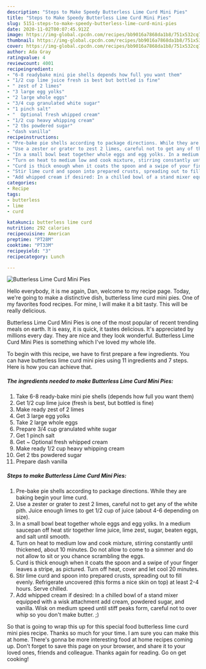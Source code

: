 ```yaml
---
description: "Steps to Make Speedy Butterless Lime Curd Mini Pies"
title: "Steps to Make Speedy Butterless Lime Curd Mini Pies"
slug: 5151-steps-to-make-speedy-butterless-lime-curd-mini-pies
date: 2020-11-02T00:07:45.912Z
image: https://img-global.cpcdn.com/recipes/bb9016a7868da1b8/751x532cq70/butterless-lime-curd-mini-pies-recipe-main-photo.jpg
thumbnail: https://img-global.cpcdn.com/recipes/bb9016a7868da1b8/751x532cq70/butterless-lime-curd-mini-pies-recipe-main-photo.jpg
cover: https://img-global.cpcdn.com/recipes/bb9016a7868da1b8/751x532cq70/butterless-lime-curd-mini-pies-recipe-main-photo.jpg
author: Ada Gray
ratingvalue: 4
reviewcount: 4001
recipeingredient:
- "6-8 readybake mini pie shells depends how full you want them"
- "1/2 cup lime juice fresh is best but bottled is fine"
- " zest of 2 limes"
- "3 large egg yolks"
- "2 large whole eggs"
- "3/4 cup granulated white sugar"
- "1 pinch salt"
- "  Optional fresh whipped cream"
- "1/2 cup heavy whipping cream"
- "2 tbs powdered sugar"
- "dash vanilla"
recipeinstructions:
- "Pre-bake pie shells according to package directions. While they are baking begin your lime curd."
- "Use a zester or grater to zest 2 limes, careful not to get any of the white pith. Juice enough limes to get 1/2 cup of juice (about 4-6 depending on size)."
- "In a small bowl beat together whole eggs and egg yolks. In a medium saucepan off heat stir together lime juice, lime zest, sugar, beaten eggs, and salt until smooth."
- "Turn on heat to medium low and cook mixture, stirring constantly until thickened, about 10 minutes. Do not allow to come to a simmer and do not allow to sit or you chance scrambling the eggs."
- "Curd is thick enough when it coats the spoon and a swipe of your finger leaves a stripe, as pictured. Turn off heat, cover and let cool 20 minutes."
- "Stir lime curd and spoon into prepared crusts, spreading out to fill evenly. Refrigerate uncovered (this forms a nice skin on top) at least 2-4 hours. Serve chilled."
- "Add whipped cream if desired: In a chilled bowl of a stand mixer equipped with a wisk attachment add cream, powdered sugar, and vanilla. Wisk on medium speed until stiff peaks form, careful not to over whip so you don&#39;t make butter. ;)"
categories:
- Recipe
tags:
- butterless
- lime
- curd

katakunci: butterless lime curd 
nutrition: 292 calories
recipecuisine: American
preptime: "PT28M"
cooktime: "PT33M"
recipeyield: "3"
recipecategory: Lunch

---
```



![Butterless Lime Curd Mini Pies](https://img-global.cpcdn.com/recipes/bb9016a7868da1b8/751x532cq70/butterless-lime-curd-mini-pies-recipe-main-photo.jpg)

Hello everybody, it is me again, Dan, welcome to my recipe page. Today, we're going to make a distinctive dish, butterless lime curd mini pies. One of my favorites food recipes. For mine, I will make it a bit tasty. This will be really delicious.



Butterless Lime Curd Mini Pies is one of the most popular of recent trending meals on earth. It is easy, it is quick, it tastes delicious. It's appreciated by millions every day. They are nice and they look wonderful. Butterless Lime Curd Mini Pies is something which I've loved my whole life.


To begin with this recipe, we have to first prepare a few ingredients. You can have butterless lime curd mini pies using 11 ingredients and 7 steps. Here is how you can achieve that.

<!--inarticleads1-->

##### The ingredients needed to make Butterless Lime Curd Mini Pies:

1. Take 6-8 ready-bake mini pie shells (depends how full you want them)
1. Get 1/2 cup lime juice (fresh is best, but bottled is fine)
1. Make ready  zest of 2 limes
1. Get 3 large egg yolks
1. Take 2 large whole eggs
1. Prepare 3/4 cup granulated white sugar
1. Get 1 pinch salt
1. Get  ~ Optional fresh whipped cream
1. Make ready 1/2 cup heavy whipping cream
1. Get 2 tbs powdered sugar
1. Prepare dash vanilla




<!--inarticleads2-->

##### Steps to make Butterless Lime Curd Mini Pies:

1. Pre-bake pie shells according to package directions. While they are baking begin your lime curd.
1. Use a zester or grater to zest 2 limes, careful not to get any of the white pith. Juice enough limes to get 1/2 cup of juice (about 4-6 depending on size).
1. In a small bowl beat together whole eggs and egg yolks. In a medium saucepan off heat stir together lime juice, lime zest, sugar, beaten eggs, and salt until smooth.
1. Turn on heat to medium low and cook mixture, stirring constantly until thickened, about 10 minutes. Do not allow to come to a simmer and do not allow to sit or you chance scrambling the eggs.
1. Curd is thick enough when it coats the spoon and a swipe of your finger leaves a stripe, as pictured. Turn off heat, cover and let cool 20 minutes.
1. Stir lime curd and spoon into prepared crusts, spreading out to fill evenly. Refrigerate uncovered (this forms a nice skin on top) at least 2-4 hours. Serve chilled.
1. Add whipped cream if desired: In a chilled bowl of a stand mixer equipped with a wisk attachment add cream, powdered sugar, and vanilla. Wisk on medium speed until stiff peaks form, careful not to over whip so you don&#39;t make butter. ;)




So that is going to wrap this up for this special food butterless lime curd mini pies recipe. Thanks so much for your time. I am sure you can make this at home. There's gonna be more interesting food at home recipes coming up. Don't forget to save this page on your browser, and share it to your loved ones, friends and colleague. Thanks again for reading. Go on get cooking!
